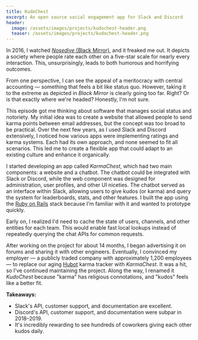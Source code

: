 ```yaml
---
title: KudoChest
excerpt: An open source social engagement app for Slack and Discord
header:
  image: /assets/images/projects/kudochest-header.png
  teaser: /assets/images/projects/kudochest-header.png
---
```


In 2016, I watched [*Nosedive* (Black Mirror)](https://en.wikipedia.org/wiki/Nosedive_(Black_Mirror)), and it freaked me out. It depicts a society where people rate each other on a five-star scale for nearly every interaction. This, unsurprisingly, leads to both humorous and horrifying outcomes.

From one perspective, I can see the appeal of a meritocracy with central accounting — something that feels a bit like status quo. However, taking it to the extreme as depicted in *Black Mirror* is clearly going too far. Right? Or is that exactly where we're headed? Honestly, I'm not sure.

This episode got me thinking about software that manages social status and notoriety. My initial idea was to create a website that allowed people to send karma points between email addresses, but the concept was too broad to be practical. Over the next few years, as I used Slack and Discord extensively, I noticed how various apps were implementing ratings and karma systems. Each had its own approach, and none seemed to fit all scenarios. This led me to create a flexible app that could adapt to an existing culture and enhance it organically.

I started developing an app called *KarmaChest*, which had two main components: a website and a chatbot. The chatbot could be integrated with Slack or Discord, while the web component was designed for administration, user profiles, and other UI niceties. The chatbot served as an interface within Slack, allowing users to give kudos (or karma) and query the system for leaderboards, stats, and other features. I built the app using the [Ruby on Rails](https://rubyonrails.org/) stack because I'm familiar with it and wanted to prototype quickly.

Early on, I realized I'd need to cache the state of users, channels, and other entities for each team. This would enable fast local lookups instead of repeatedly querying the chat APIs for common requests.

After working on the project for about 14 months, I began advertising it on forums and sharing it with other engineers. Eventually, I convinced my employer — a publicly traded company with approximately 1,200 employees — to replace our aging [Hubot](https://hubot.github.com/) karma tracker with *KarmaChest*. It was a hit, so I've continued maintaining the project. Along the way, I renamed it *KudoChest* because "karma" has religious connotations, and "kudos" feels like a better fit.

**Takeaways:**
- Slack's API, customer support, and documentation are excellent.
- Discord's API, customer support, and documentation were subpar in 2018–2019.
- It's incredibly rewarding to see hundreds of coworkers giving each other kudos daily.
